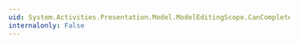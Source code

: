 ```yaml
---
uid: System.Activities.Presentation.Model.ModelEditingScope.CanComplete
internalonly: False
---
```

